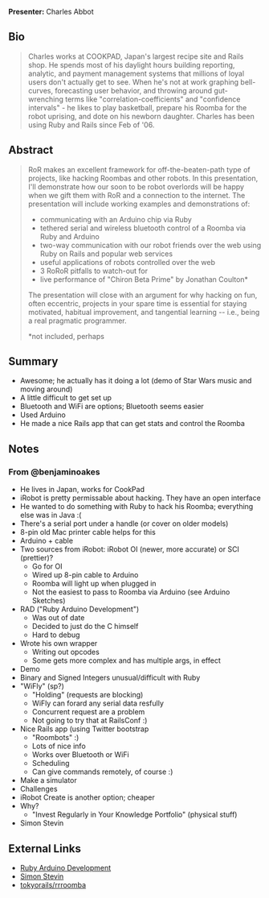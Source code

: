 **Presenter:** Charles Abbot

## Bio

> Charles works at COOKPAD, Japan's largest recipe site and Rails shop. He spends most of his daylight hours building reporting, analytic, and payment management systems that millions of loyal users don't actually get to see. When he's not at work graphing bell-curves, forecasting user behavior, and throwing around gut-wrenching terms like "correlation-coefficients" and "confidence intervals"  - he likes to play basketball, prepare his Roomba for the robot uprising, and dote on his newborn daughter. Charles has been using Ruby and Rails since Feb of '06.

## Abstract

> RoR makes an excellent framework for off-the-beaten-path type of projects, like hacking Roombas and other robots. In this presentation, I'll demonstrate how our soon to be robot overlords will be happy when we gift them with RoR and a connection to the internet. The presentation will include working examples and demonstrations of:
>
> - communicating with an Arduino chip via Ruby
> - tethered serial and wireless bluetooth control of a Roomba via Ruby and Arduino
> - two-way communication with our robot friends over the web using Ruby on Rails and popular web services
> - useful applications of robots controlled over the web
> - 3 RoRoR pitfalls to watch-out for
> - live performance of "Chiron Beta Prime" by Jonathan Coulton\*
>
> The presentation will close with an argument for why hacking on fun, often eccentric, projects in your spare time is essential for staying motivated, habitual improvement, and tangential learning -- i.e., being a real pragmatic programmer.
>
> \*not included, perhaps

## Summary

* Awesome; he actually has it doing a lot (demo of Star Wars music and moving around)
* A little difficult to get set up
* Bluetooth and WiFi are options; Bluetooth seems easier
* Used Arduino
* He made a nice Rails app that can get stats and control the Roomba

## Notes

### From @benjaminoakes

* He lives in Japan, works for CookPad
* iRobot is pretty permissable about hacking.  They have an open interface
* He wanted to do something with Ruby to hack his Roomba; everything else was in Java :(
* There's a serial port under a handle (or cover on older models)
* 8-pin old Mac printer cable helps for this
* Arduino + cable
* Two sources from iRobot: iRobot OI (newer, more accurate) or SCI (prettier)?
    * Go for OI
    * Wired up 8-pin cable to Arduino
    * Roomba will light up when plugged in
    * Not the easiest to pass to Roomba via Arduino (see Arduino Sketches)
* RAD ("Ruby Arduino Development")
    * Was out of date
    * Decided to just do the C himself
    * Hard to debug
* Wrote his own wrapper
    * Writing out opcodes
    * Some gets more complex and has multiple args, in effect
* Demo
* Binary and Signed Integers unusual/difficult with Ruby
* "WiFly" (sp?)
    * "Holding" (requests are blocking)
    * WiFly can forard any serial data resfully
    * Concurrent request are a problem
    * Not going to try that at RailsConf :)
* Nice Rails app (using Twitter bootstrap
    * "Roombots" :)
    * Lots of nice info
    * Works over Bluetooth or WiFi
    * Scheduling
    * Can give commands remotely, of course :)
* Make a simulator
* Challenges
* iRobot Create is another option; cheaper
* Why?
    * "Invest Regularly in Your Knowledge Portfolio" (physical stuff)
* Simon Stevin

## External Links

* [Ruby Arduino Development](http://rad.rubyforge.org/)
* [Simon Stevin](http://en.wikipedia.org/wiki/Simon_Stevin)
* [tokyorails/rrroomba](http://github.com/tokyorails/rrroomba)
